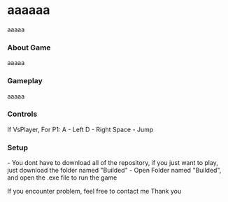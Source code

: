 <h1>aaaaaa</h1>



<p>
  aaaaa
</p>
  
<h3>About Game</h3>
aaaaa

<h3>Gameplay</h3>
aaaaa

<h3>Controls</h3>
If VsPlayer, For P1:
A - Left
D - Right
Space - Jump

<h3>Setup</h3>
- You dont have to download all of the repository, if you just want to play, just download the folder named "Builded"
- Open Folder named "Builded", and open the .exe file to run the game

If you encounter problem, feel free to contact me
Thank you
